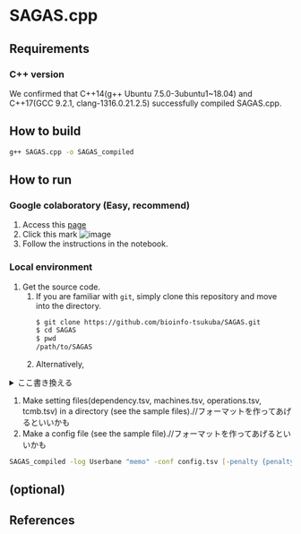 SAGAS.cpp
========

## Requirements
### C++ version
We confirmed that C++14(g++ Ubuntu 7.5.0-3ubuntu1~18.04) and C++17(GCC 9.2.1, clang-1316.0.21.2.5) successfully compiled SAGAS.cpp.


## How to build

```zsh
g++ SAGAS.cpp -o SAGAS_compiled
```

## How to run

### Google colaboratory (Easy, recommend)

1. Access this [page](https://github.com/bioinfo-tsukuba/SAGAS/blob/main/SAGASforGithub.ipynb)
2. Click this mark ![image](https://user-images.githubusercontent.com/85389241/197720096-68863e1b-a46d-4df3-98af-5ebf1a506812.png)
3. Follow the instructions in the notebook.


### Local environment

1. Get the source code.
    1. If you are familiar with `git`, simply clone this repository and move into the directory.
        ```sh
        $ git clone https://github.com/bioinfo-tsukuba/SAGAS.git
        $ cd SAGAS
        $ pwd
        /path/to/SAGAS
        ```
    1. Alternatively,
<details><summary>ここ書き換える</summary>

        1. Download [a zip archive](https://github.com/labauto/SLab.jl/archive/main.zip).
        2. Extract the archive (a directory named `SLab.jl-main` will be created).
        3. `cd` into the directory.

</details>


1. Make setting files(dependency.tsv, machines.tsv, operations.tsv, tcmb.tsv) in a directory (see the sample files).//フォーマットを作ってあげるといいかも
1. Make a config file (see the sample file).//フォーマットを作ってあげるといいかも


```zsh
SAGAS_compiled -log Userbane "memo" -conf config.tsv [-penalty {penalty}] [-gl {gl} {failedskip}]'//後程確認
```





## (optional)

## References
